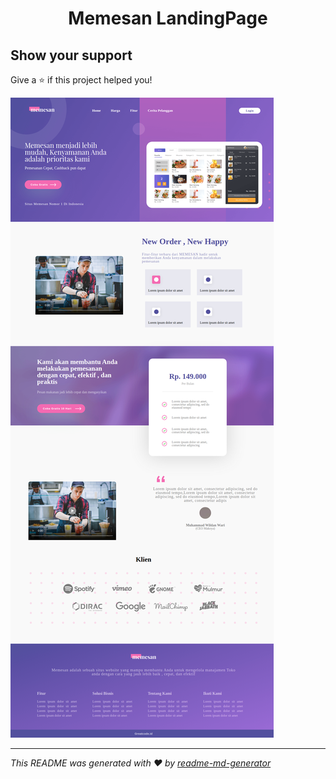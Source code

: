 <h1 align="center">Memesan LandingPage</h1>
<p>
</p>

## Show your support

Give a ⭐️ if this project helped you!

![Project Name](https://github.com/RafaelGoulartB/Memesan-LandingPage/blob/master/1573073350564.png)

***
_This README was generated with ❤️ by [readme-md-generator](https://github.com/kefranabg/readme-md-generator)_
